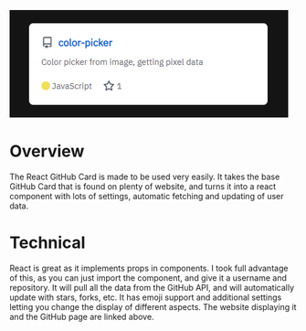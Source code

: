 ![](card.png)

# Overview

The React GitHub Card is made to be used very easily. It takes the base GitHub Card that is found on plenty of website, and turns it into a react component with lots of settings, automatic fetching and updating of user data.

# Technical

React is great as it implements props in components. I took full advantage of this, as you can just import the component, and give it a username and repository. It will pull all the data from the GitHub API, and will automatically update with stars, forks, etc. It has emoji support and additional settings letting you change the display of different aspects. The website displaying it and the GitHub page are linked above.

